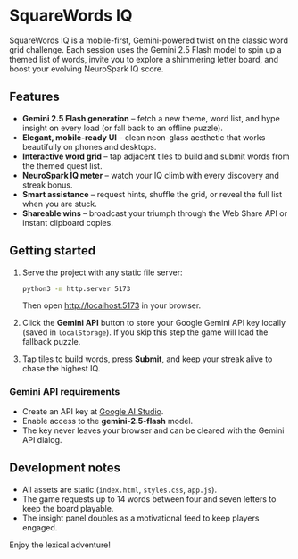 # SquareWords IQ

SquareWords IQ is a mobile-first, Gemini-powered twist on the classic word grid challenge. Each session uses the Gemini 2.5 Flash model to spin up a themed list of words, invite you to explore a shimmering letter board, and boost your evolving NeuroSpark IQ score.

## Features

- **Gemini 2.5 Flash generation** – fetch a new theme, word list, and hype insight on every load (or fall back to an offline puzzle).
- **Elegant, mobile-ready UI** – clean neon-glass aesthetic that works beautifully on phones and desktops.
- **Interactive word grid** – tap adjacent tiles to build and submit words from the themed quest list.
- **NeuroSpark IQ meter** – watch your IQ climb with every discovery and streak bonus.
- **Smart assistance** – request hints, shuffle the grid, or reveal the full list when you are stuck.
- **Shareable wins** – broadcast your triumph through the Web Share API or instant clipboard copies.

## Getting started

1. Serve the project with any static file server:

   ```bash
   python3 -m http.server 5173
   ```

   Then open [http://localhost:5173](http://localhost:5173) in your browser.

2. Click the **Gemini API** button to store your Google Gemini API key locally (saved in `localStorage`). If you skip this step the game will load the fallback puzzle.

3. Tap tiles to build words, press **Submit**, and keep your streak alive to chase the highest IQ.

### Gemini API requirements

- Create an API key at [Google AI Studio](https://aistudio.google.com/).
- Enable access to the **gemini-2.5-flash** model.
- The key never leaves your browser and can be cleared with the Gemini API dialog.

## Development notes

- All assets are static (`index.html`, `styles.css`, `app.js`).
- The game requests up to 14 words between four and seven letters to keep the board playable.
- The insight panel doubles as a motivational feed to keep players engaged.

Enjoy the lexical adventure!

